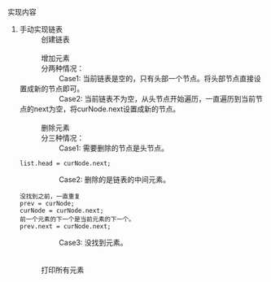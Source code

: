 实现内容

1. 手动实现链表 <br>
   &#8194;&#8194;&#8194;&#8194;&#8194;&#8194;创建链表<br>
   <br>
   &#8194;&#8194;&#8194;&#8194;&#8194;&#8194;增加元素<br>
   &#8194;&#8194;&#8194;&#8194;&#8194;&#8194;分两种情况：<br>
   &#8194;&#8194;&#8194;&#8194;&#8194;&#8194;&#8194;&#8194;&#8194;&#8194;&#8194;Case1: 当前链表是空的，只有头部一个节点。将头部节点直接设置成新的节点即可。<br>
   &#8194;&#8194;&#8194;&#8194;&#8194;&#8194;&#8194;&#8194;&#8194;&#8194;&#8194;Case2: 当前链表不为空，从头节点开始遍历，一直遍历到当前节点的next为空，将curNode.next设置成新的节点。<br>
   <br>
   &#8194;&#8194;&#8194;&#8194;&#8194;&#8194;删除元素<br>
   &#8194;&#8194;&#8194;&#8194;&#8194;&#8194;分三种情况：<br>
   &#8194;&#8194;&#8194;&#8194;&#8194;&#8194;&#8194;&#8194;&#8194;&#8194;&#8194;Case1: 需要删除的节点是头节点。
   ```
   list.head = curNode.next;
   ```
   &#8194;&#8194;&#8194;&#8194;&#8194;&#8194;&#8194;&#8194;&#8194;&#8194;&#8194;Case2: 删除的是链表的中间元素。<br>
   ```
   没找到之前，一直重复
   prev = curNode;
   curNode = curNode.next;
   前一个元素的下一个是当前元素的下一个。
   prev.next = curNode.next;
   ```
   &#8194;&#8194;&#8194;&#8194;&#8194;&#8194;&#8194;&#8194;&#8194;&#8194;&#8194;Case3: 没找到元素。<br>   
   <br>   &#8194;&#8194;&#8194;&#8194;&#8194;&#8194;打印所有元素<br>
